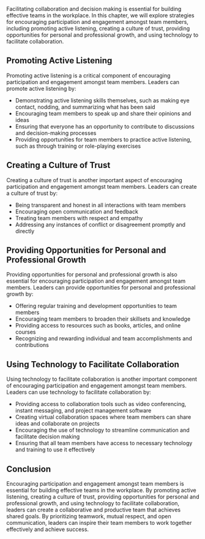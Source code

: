 
Facilitating collaboration and decision making is essential for building effective teams in the workplace. In this chapter, we will explore strategies for encouraging participation and engagement amongst team members, including promoting active listening, creating a culture of trust, providing opportunities for personal and professional growth, and using technology to facilitate collaboration.

Promoting Active Listening
--------------------------

Promoting active listening is a critical component of encouraging participation and engagement amongst team members. Leaders can promote active listening by:

* Demonstrating active listening skills themselves, such as making eye contact, nodding, and summarizing what has been said
* Encouraging team members to speak up and share their opinions and ideas
* Ensuring that everyone has an opportunity to contribute to discussions and decision-making processes
* Providing opportunities for team members to practice active listening, such as through training or role-playing exercises

Creating a Culture of Trust
---------------------------

Creating a culture of trust is another important aspect of encouraging participation and engagement amongst team members. Leaders can create a culture of trust by:

* Being transparent and honest in all interactions with team members
* Encouraging open communication and feedback
* Treating team members with respect and empathy
* Addressing any instances of conflict or disagreement promptly and directly

Providing Opportunities for Personal and Professional Growth
------------------------------------------------------------

Providing opportunities for personal and professional growth is also essential for encouraging participation and engagement amongst team members. Leaders can provide opportunities for personal and professional growth by:

* Offering regular training and development opportunities to team members
* Encouraging team members to broaden their skillsets and knowledge
* Providing access to resources such as books, articles, and online courses
* Recognizing and rewarding individual and team accomplishments and contributions

Using Technology to Facilitate Collaboration
--------------------------------------------

Using technology to facilitate collaboration is another important component of encouraging participation and engagement amongst team members. Leaders can use technology to facilitate collaboration by:

* Providing access to collaboration tools such as video conferencing, instant messaging, and project management software
* Creating virtual collaboration spaces where team members can share ideas and collaborate on projects
* Encouraging the use of technology to streamline communication and facilitate decision making
* Ensuring that all team members have access to necessary technology and training to use it effectively

Conclusion
----------

Encouraging participation and engagement amongst team members is essential for building effective teams in the workplace. By promoting active listening, creating a culture of trust, providing opportunities for personal and professional growth, and using technology to facilitate collaboration, leaders can create a collaborative and productive team that achieves shared goals. By prioritizing teamwork, mutual respect, and open communication, leaders can inspire their team members to work together effectively and achieve success.
